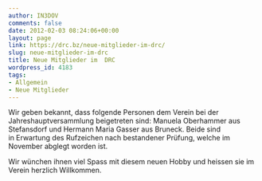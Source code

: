 ```yaml
---
author: IN3DOV
comments: false
date: 2012-02-03 08:24:06+00:00
layout: page
link: https://drc.bz/neue-mitglieder-im-drc/
slug: neue-mitglieder-im-drc
title: Neue Mitglieder im  DRC
wordpress_id: 4183
tags:
- Allgemein
- Neue Mitglieder
---
```


Wir geben bekannt, dass folgende Personen dem Verein bei der Jahreshauptversammlung beigetreten sind: Manuela Oberhammer aus Stefansdorf und Hermann Maria Gasser aus Bruneck. Beide sind in Erwartung des Rufzeichen nach bestandener Prüfung, welche im November abglegt worden ist. 

Wir wünchen ihnen viel Spass mit diesem neuen Hobby und heissen sie im Verein herzlich Willkommen.


